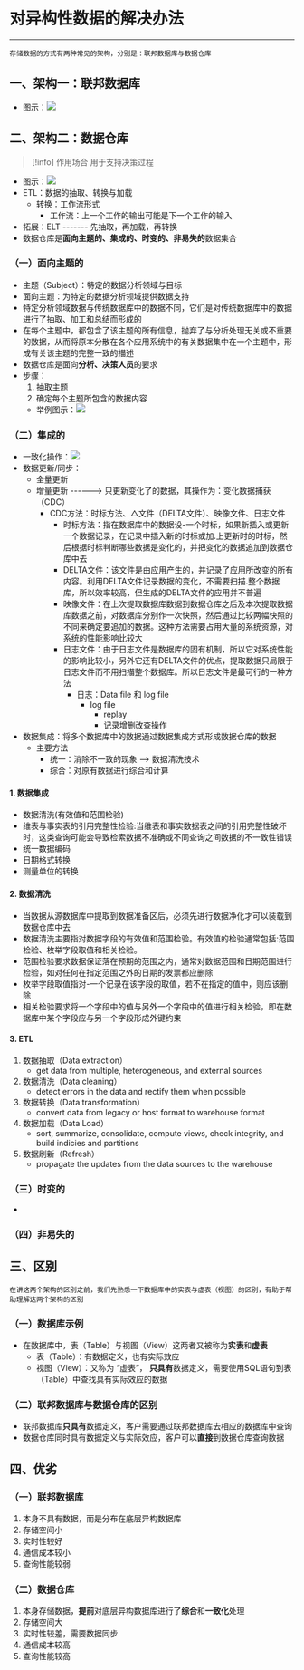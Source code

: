 
# 对异构性数据的解决办法
---

```
存储数据的方式有两种常见的架构，分别是：联邦数据库与数据仓库
```
## 一、架构一：联邦数据库

- 图示：![](assets/Pasted%20image%2020240929160955.png)
## 二、架构二：数据仓库

> [!info] 作用场合
> 用于支持决策过程

- 图示：![](assets/Pasted%20image%2020240929160932.png)
- ETL：数据的抽取、转换与加载
	- 转换：工作流形式
		- 工作流：上一个工作的输出可能是下一个工作的输入
- 拓展：ELT ------- 先抽取，再加载，再转换
- 数据仓库是**面向主题的、集成的、时变的、非易失的**数据集合  
### （一）面向主题的

- 主题（Subject）：特定的数据分析领域与目标
- 面向主题：为特定的数据分析领域提供数据支持
- 特定分析领域数据与传统数据库中的数据不同，它们是对传统数据库中的数据进行了抽取、加工和总结而形成的
- 在每个主题中，都包含了该主题的所有信息，抛弃了与分析处理无关或不重要的数据，从而将原本分散在各个应用系统中的有关数据集中在一个主题中，形成有关该主题的完整一致的描述
- 数据仓库是面向**分析、决策人员**的要求
- 步骤：
	1. 抽取主题
	2. 确定每个主题所包含的数据内容
	- 举例图示：![](assets/Pasted%20image%2020240929170610.png)
### （二）集成的

- 一致化操作：![](assets/Pasted%20image%2020240929165957.png)
- 数据更新/同步：
	- 全量更新
	- 增量更新 ------> 只更新变化了的数据，其操作为：变化数据捕获（CDC）
		- CDC方法：时标方法、△文件（DELTA文件）、映像文件、日志文件
			- 时标方法：指在数据库中的数据设-一个时标，如果新插入或更新一个数据记录，在记录中插入新的时标或加.上更新时的时标，然后根据时标判断哪些数据是变化的，并把变化的数据追加到数据仓库中去
			- DELTA文件：该文件是由应用产生的，并记录了应用所改变的所有内容。利用DELTA文件记录数据的变化，不需要扫描.整个数据库，所以效率较高，但生成的DELTA文件的应用并不普遍
			- 映像文件：在上次提取数据库数据到数据仓库之后及本次提取数据库数据之前，对数据库分别作一次快照，然后通过比较两幅快照的不同来确定要追加的数据。这种方法需要占用大量的系统资源，对系统的性能影响比较大
			- 日志文件：由于日志文件是数据库的固有机制，所以它对系统性能的影响比较小，另外它还有DELTA文件的优点，提取数据只局限于日志文件而不用扫描整个数据库。所以日志文件是最可行的一种方法
				- 日志：Data file 和 log file
					- log file
						- replay
						- 记录增删改查操作 
- 数据集成：将多个数据库中的数据通过数据集成方式形成数据仓库的数据
	- 主要方法
		- 统一：消除不一致的现象 --> 数据清洗技术
		- 综合：对原有数据进行综合和计算
#### 1. 数据集成

- 数据清洗(有效值和范围检验)
- 维表与事实表的引用完整性检验:当维表和事实数据表之间的引用完整性破坏时，这类查询可能会导致检索数据不准确或不同查询之间数据的不一致性错误
- 统一数据编码
- 日期格式转换
- 测量单位的转换
#### 2. 数据清洗

- 当数据从源数据库中提取到数据准备区后，必须先进行数据净化才可以装载到数据仓库中去
- 数据清洗主要指对数据字段的有效值和范围检验。有效值的检验通常包括:范围检验、枚举字段取值和相关检验。
- 范围检验要求数据保证落在预期的范围之内，通常对数据范围和日期范围进行检验，如对任何在指定范围之外的日期的发票都应删除
- 枚举字段取值指对-一个记录在该字段的取值，若不在指定的值中，则应该删除
- 相关检验要求将一个字段中的值与另外一个字段中的值进行相关检验，即在数据库中某个字段应与另一个字段形成外键约束
#### 3. ETL

1. 数据抽取（Data extraction）
	- get data from multiple, heterogeneous, and external sources
2. 数据清洗（Data cleaning）
	- detect errors in the data and rectify them when possible
3. 数据转换（Data transformation）
	- convert data from legacy or host format to warehouse format
4. 数据加载（Data Load）
	- sort, summarize, consolidate, compute views, check integrity, and build indicies and partitions
5. 数据刷新（Refresh）
	- propagate the updates from the data sources to the warehouse
### （三）时变的

- 
### （四）非易失的

## 三、区别

```
在讲这两个架构的区别之前，我们先熟悉一下数据库中的实表与虚表（视图）的区别，有助于帮助理解这两个架构的区别
```
### （一）数据库示例

- 在数据库中，表（Table）与视图（View）这两者又被称为**实表**和**虚表**
	- 表（Table）：有数据定义，也有实际效应
	- 视图（View）：又称为 “虚表”， **只具有**数据定义，需要使用SQL语句到表（Table）中查找具有实际效应的数据
### （二）联邦数据库与数据仓库的区别

- 联邦数据库**只具有**数据定义，客户需要通过联邦数据库去相应的数据库中查询
- 数据仓库同时具有数据定义与实际效应，客户可以**直接**到数据仓库查询数据
## 四、优劣
### （一）联邦数据库

1. 本身不具有数据，而是分布在底层异构数据库
2. 存储空间小
3. 实时性较好
4. 通信成本较小
5. 查询性能较弱
### （二）数据仓库

1. 本身存储数据，**提前**对底层异构数据库进行了**综合**和**一致化**处理
2. 存储空间大
3. 实时性较差，需要数据同步
4. 通信成本较高
5. 查询性能较高
